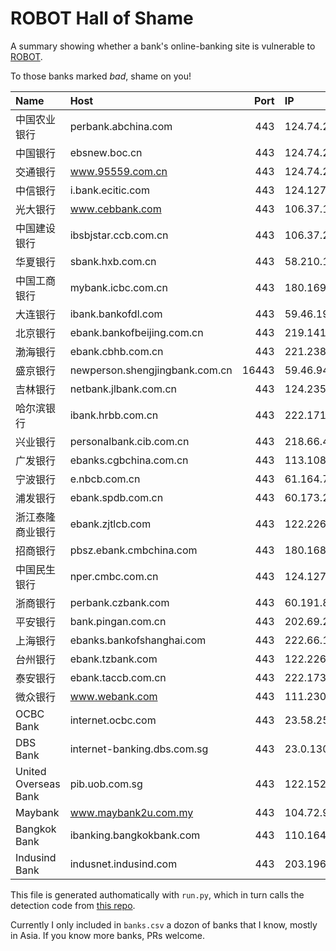 
# ROBOT Hall of Shame

A summary showing whether a bank's online-banking site is vulnerable to [ROBOT](https://robotattack.org).

To those banks marked *bad*, shame on you!

| Name                 | Host                           |   Port | IP              | Flag       | Verdict   |
|:---------------------|:-------------------------------|-------:|:----------------|:-----------|:----------|
| 中国农业银行         | perbank.abchina.com            |    443 | 124.74.251.169  | SAFE       | Good      |
| 中国银行             | ebsnew.boc.cn                  |    443 | 124.74.250.151  | VULNERABLE | **Bad**   |
| 交通银行             | www.95559.com.cn               |    443 | 124.74.244.2    | NOTLS      | Error     |
| 中信银行             | i.bank.ecitic.com              |    443 | 124.127.247.142 | SAFE       | Good      |
| 光大银行             | www.cebbank.com                |    443 | 106.37.164.153  | VULNERABLE | **Bad**   |
| 中国建设银行         | ibsbjstar.ccb.com.cn           |    443 | 106.37.204.150  | SAFE       | Good      |
| 华夏银行             | sbank.hxb.com.cn               |    443 | 58.210.177.133  | VULNERABLE | **Bad**   |
| 中国工商银行         | mybank.icbc.com.cn             |    443 | 180.169.80.55   | SAFE       | Good      |
| 大连银行             | ibank.bankofdl.com             |    443 | 59.46.191.34    | VULNERABLE | **Bad**   |
| 北京银行             | ebank.bankofbeijing.com.cn     |    443 | 219.141.230.17  | VULNERABLE | **Bad**   |
| 渤海银行             | ebank.cbhb.com.cn              |    443 | 221.238.57.199  | SAFE       | Good      |
| 盛京银行             | newperson.shengjingbank.com.cn |  16443 | 59.46.94.53     | VULNERABLE | **Bad**   |
| 吉林银行             | netbank.jlbank.com.cn          |    443 | 124.235.208.199 | VULNERABLE | **Bad**   |
| 哈尔滨银行           | ibank.hrbb.com.cn              |    443 | 222.171.250.196 | VULNERABLE | **Bad**   |
| 兴业银行             | personalbank.cib.com.cn        |    443 | 218.66.47.198   | SAFE       | Good      |
| 广发银行             | ebanks.cgbchina.com.cn         |    443 | 113.108.153.42  | VULNERABLE | **Bad**   |
| 宁波银行             | e.nbcb.com.cn                  |    443 | 61.164.72.169   | VULNERABLE | **Bad**   |
| 浦发银行             | ebank.spdb.com.cn              |    443 | 60.173.223.199  | VULNERABLE | **Bad**   |
| 浙江泰隆商业银行     | ebank.zjtlcb.com               |    443 | 122.226.149.198 | SAFE       | Good      |
| 招商银行             | pbsz.ebank.cmbchina.com        |    443 | 180.168.0.58    | SAFE       | Good      |
| 中国民生银行         | nper.cmbc.com.cn               |    443 | 124.127.181.97  | SAFE       | Good      |
| 浙商银行             | perbank.czbank.com             |    443 | 60.191.8.56     | SAFE       | Good      |
| 平安银行             | bank.pingan.com.cn             |    443 | 202.69.23.236   | SAFE       | Good      |
| 上海银行             | ebanks.bankofshanghai.com      |    443 | 222.66.10.162   | SAFE       | Good      |
| 台州银行             | ebank.tzbank.com               |    443 | 122.226.171.71  | SAFE       | Good      |
| 泰安银行             | ebank.taccb.com.cn             |    443 | 222.173.8.202   | SAFE       | Good      |
| 微众银行             | www.webank.com                 |    443 | 111.230.163.144 | SAFE       | Good      |
| OCBC Bank            | internet.ocbc.com              |    443 | 23.58.251.186   | SAFE       | Good      |
| DBS Bank             | internet-banking.dbs.com.sg    |    443 | 23.0.130.181    | SAFE       | Good      |
| United Overseas Bank | pib.uob.com.sg                 |    443 | 122.152.164.248 | SAFE       | Good      |
| Maybank              | www.maybank2u.com.my           |    443 | 104.72.98.249   | SAFE       | Good      |
| Bangkok Bank         | ibanking.bangkokbank.com       |    443 | 110.164.207.60  | NOTLS      | Error     |
| Indusind Bank        | indusnet.indusind.com          |    443 | 203.196.200.211 | VULNERABLE | **Bad**   |

This file is generated authomatically with `run.py`, which in turn calls the
detection code from [this repo](https://github.com/robotattackorg/robot-detect/).

Currently I only included in `banks.csv` a dozon of banks that I know, mostly in Asia.
If you know more banks, PRs welcome.


